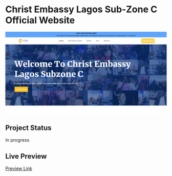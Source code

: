 # Christ Embassy Lagos Sub-Zone C Official Website

![CELSZC Website](CELSZC.png)

## Project Status
In progress

## Live Preview
[Preview Link](https://celszc.netlify.app/)